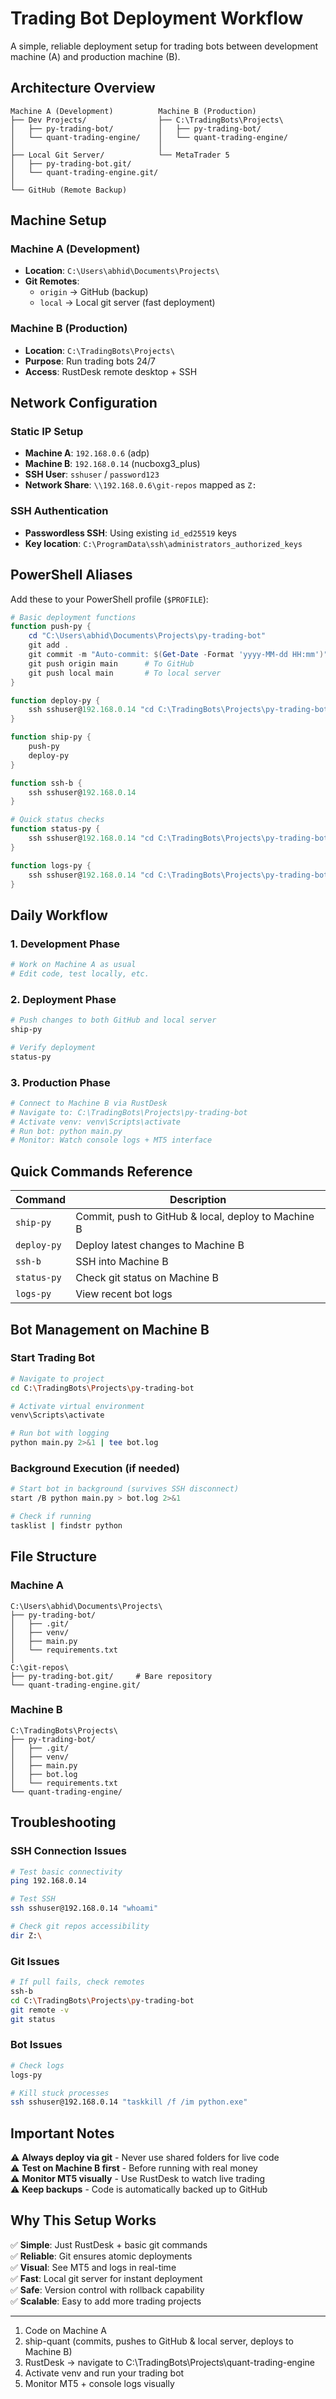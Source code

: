 # Trading Bot Deployment Workflow

A simple, reliable deployment setup for trading bots between development machine (A) and production machine (B).

## Architecture Overview

```
Machine A (Development)          Machine B (Production)
├── Dev Projects/                ├── C:\TradingBots\Projects\
│   ├── py-trading-bot/          │   ├── py-trading-bot/
│   └── quant-trading-engine/    │   └── quant-trading-engine/
│                                │
├── Local Git Server/            └── MetaTrader 5
│   ├── py-trading-bot.git/
│   └── quant-trading-engine.git/
│
└── GitHub (Remote Backup)
```

## Machine Setup

### Machine A (Development)

- **Location**: `C:\Users\abhid\Documents\Projects\`
- **Git Remotes**:
  - `origin` → GitHub (backup)
  - `local` → Local git server (fast deployment)

### Machine B (Production)

- **Location**: `C:\TradingBots\Projects\`
- **Purpose**: Run trading bots 24/7
- **Access**: RustDesk remote desktop + SSH

## Network Configuration

### Static IP Setup

- **Machine A**: `192.168.0.6` (adp)
- **Machine B**: `192.168.0.14` (nucboxg3_plus)
- **SSH User**: `sshuser` / `password123`
- **Network Share**: `\\192.168.0.6\git-repos` mapped as `Z:`

### SSH Authentication

- **Passwordless SSH**: Using existing `id_ed25519` keys
- **Key location**: `C:\ProgramData\ssh\administrators_authorized_keys`

## PowerShell Aliases

Add these to your PowerShell profile (`$PROFILE`):

```powershell
# Basic deployment functions
function push-py {
    cd "C:\Users\abhid\Documents\Projects\py-trading-bot"
    git add .
    git commit -m "Auto-commit: $(Get-Date -Format 'yyyy-MM-dd HH:mm')"
    git push origin main      # To GitHub
    git push local main       # To local server
}

function deploy-py {
    ssh sshuser@192.168.0.14 "cd C:\TradingBots\Projects\py-trading-bot && git pull origin main"
}

function ship-py {
    push-py
    deploy-py
}

function ssh-b {
    ssh sshuser@192.168.0.14
}

# Quick status checks
function status-py {
    ssh sshuser@192.168.0.14 "cd C:\TradingBots\Projects\py-trading-bot && git status"
}

function logs-py {
    ssh sshuser@192.168.0.14 "cd C:\TradingBots\Projects\py-trading-bot && Get-Content bot.log -Tail 20"
}
```

## Daily Workflow

### 1. Development Phase

```bash
# Work on Machine A as usual
# Edit code, test locally, etc.
```

### 2. Deployment Phase

```bash
# Push changes to both GitHub and local server
ship-py

# Verify deployment
status-py
```

### 3. Production Phase

```bash
# Connect to Machine B via RustDesk
# Navigate to: C:\TradingBots\Projects\py-trading-bot
# Activate venv: venv\Scripts\activate
# Run bot: python main.py
# Monitor: Watch console logs + MT5 interface
```

## Quick Commands Reference

| Command     | Description                                         |
| ----------- | --------------------------------------------------- |
| `ship-py`   | Commit, push to GitHub & local, deploy to Machine B |
| `deploy-py` | Deploy latest changes to Machine B                  |
| `ssh-b`     | SSH into Machine B                                  |
| `status-py` | Check git status on Machine B                       |
| `logs-py`   | View recent bot logs                                |

## Bot Management on Machine B

### Start Trading Bot

```bash
# Navigate to project
cd C:\TradingBots\Projects\py-trading-bot

# Activate virtual environment
venv\Scripts\activate

# Run bot with logging
python main.py 2>&1 | tee bot.log
```

### Background Execution (if needed)

```bash
# Start bot in background (survives SSH disconnect)
start /B python main.py > bot.log 2>&1

# Check if running
tasklist | findstr python
```

## File Structure

### Machine A

```
C:\Users\abhid\Documents\Projects\
├── py-trading-bot/
│   ├── .git/
│   ├── venv/
│   ├── main.py
│   └── requirements.txt
│
C:\git-repos\
├── py-trading-bot.git/     # Bare repository
└── quant-trading-engine.git/
```

### Machine B

```
C:\TradingBots\Projects\
├── py-trading-bot/
│   ├── .git/
│   ├── venv/
│   ├── main.py
│   ├── bot.log
│   └── requirements.txt
└── quant-trading-engine/
```

## Troubleshooting

### SSH Connection Issues

```bash
# Test basic connectivity
ping 192.168.0.14

# Test SSH
ssh sshuser@192.168.0.14 "whoami"

# Check git repos accessibility
dir Z:\
```

### Git Issues

```bash
# If pull fails, check remotes
ssh-b
cd C:\TradingBots\Projects\py-trading-bot
git remote -v
git status
```

### Bot Issues

```bash
# Check logs
logs-py

# Kill stuck processes
ssh sshuser@192.168.0.14 "taskkill /f /im python.exe"
```

## Important Notes

⚠️ **Always deploy via git** - Never use shared folders for live code  
⚠️ **Test on Machine B first** - Before running with real money  
⚠️ **Monitor MT5 visually** - Use RustDesk to watch live trading  
⚠️ **Keep backups** - Code is automatically backed up to GitHub

## Why This Setup Works

✅ **Simple**: Just RustDesk + basic git commands  
✅ **Reliable**: Git ensures atomic deployments  
✅ **Visual**: See MT5 and logs in real-time  
✅ **Fast**: Local git server for instant deployment  
✅ **Safe**: Version control with rollback capability  
✅ **Scalable**: Easy to add more trading projects

---

1. Code on Machine A
2. ship-quant (commits, pushes to GitHub & local server, deploys to Machine B)
3. RustDesk → navigate to C:\TradingBots\Projects\quant-trading-engine
4. Activate venv and run your trading bot
5. Monitor MT5 + console logs visually
